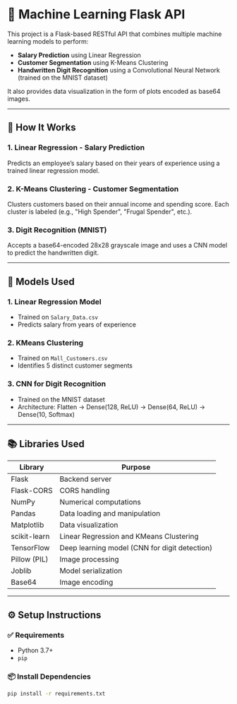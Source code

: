 # 🧠 Machine Learning Flask API

This project is a Flask-based RESTful API that combines multiple machine learning models to perform:

- **Salary Prediction** using Linear Regression
- **Customer Segmentation** using K-Means Clustering
- **Handwritten Digit Recognition** using a Convolutional Neural Network (trained on the MNIST dataset)

It also provides data visualization in the form of plots encoded as base64 images.

---

## 🔧 How It Works

### 1. Linear Regression - Salary Prediction
Predicts an employee’s salary based on their years of experience using a trained linear regression model.

### 2. K-Means Clustering - Customer Segmentation
Clusters customers based on their annual income and spending score. Each cluster is labeled (e.g., "High Spender", "Frugal Spender", etc.).

### 3. Digit Recognition (MNIST)
Accepts a base64-encoded 28x28 grayscale image and uses a CNN model to predict the handwritten digit.

---

## 🧰 Models Used

### 1. **Linear Regression Model**
- Trained on `Salary_Data.csv`
- Predicts salary from years of experience

### 2. **KMeans Clustering**
- Trained on `Mall_Customers.csv`
- Identifies 5 distinct customer segments

### 3. **CNN for Digit Recognition**
- Trained on the MNIST dataset
- Architecture: Flatten → Dense(128, ReLU) → Dense(64, ReLU) → Dense(10, Softmax)

---

## 📚 Libraries Used

| Library       | Purpose                                      |
|---------------|----------------------------------------------|
| Flask         | Backend server                               |
| Flask-CORS    | CORS handling                                |
| NumPy         | Numerical computations                       |
| Pandas        | Data loading and manipulation                |
| Matplotlib    | Data visualization                           |
| scikit-learn  | Linear Regression and KMeans Clustering      |
| TensorFlow    | Deep learning model (CNN for digit detection)|
| Pillow (PIL)  | Image processing                             |
| Joblib        | Model serialization                          |
| Base64        | Image encoding                               |

---

## ⚙️ Setup Instructions

### ✅ Requirements

- Python 3.7+
- `pip`

### 📦 Install Dependencies

```bash
pip install -r requirements.txt

